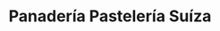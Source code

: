 ---
title: "Panadería Pastelería Suíza"
url: /redondela/panaderia-pasteleria-suiza/
shop: panadería
---